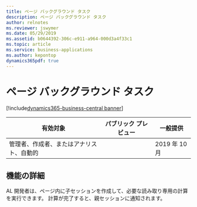 ```yaml
---
title: ページ バックグラウンド タスク
description: ページ バックグラウンド タスク
author: relnotes
ms.reviewer: jswymer
ms.date: 05/29/2019
ms.assetid: b0644392-306c-e911-a964-000d3a4f33c1
ms.topic: article
ms.service: business-applications
ms.author: kepontop
dynamics365pdf: true
---
```

# ページ バックグラウンド タスク
[!include[dynamics365-business-central banner](../includes/dynamics365-business-central.md)]

<!--note from editor: Please make the same change in the RN tool that I made to the title here. -->

| 有効対象    |  パブリック プレビュー | 一般提供 | 
| ---------- | ---------- |---------- |
|管理者、作成者、またはアナリスト、自動的|| 2019 年 10 月|






## 機能の詳細
<!--feature detail start -->
AL 開発者は、ページ内に子セッションを作成して、必要な読み取り専用の計算を実行できます。 計算が完了すると、親セッションに通知されます。
<!--feature detail end -->










